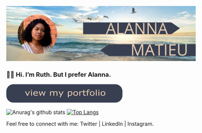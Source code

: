 ![hero-image](https://github.com/ruthmatieu/ruthmatieu/blob/master/images/hero-image.jpg)

### 👋🏾 Hi. I’m Ruth. But I prefer Alanna.

[![portfolio button](https://github.com/ruthmatieu/ruthmatieu/blob/master/images/portfolio-btn.png "Alanna's website")](https://blog.ruthmatieu.com/)


![Anurag's github stats](https://github-readme-stats.vercel.app/api?username=ruthmatieu&layout=compact&theme=calm&hide=issues)
[![Top Langs](https://github-readme-stats.vercel.app/api/top-langs/?username=ruthmatieu&layout=compact&theme=calm)](https://github.com/anuraghazra/github-readme-stats)

Feel free to connect with me: Twitter | LinkedIn | Instagram.
<!--
**ruthmatieu/ruthmatieu** is a ✨ _special_ ✨ repository because its `README.md` (this file) appears on your GitHub profile.

Here are some ideas to get you started:

- 🔭 I’m currently working on ...
- 🌱 I’m currently learning ...
- 👯 I’m looking to collaborate on ...
- 🤔 I’m looking for help with ...
- 💬 Ask me about ...
- 📫 How to reach me: ...
- 😄 Pronouns: ...
- ⚡ Fun fact: ...
-->
